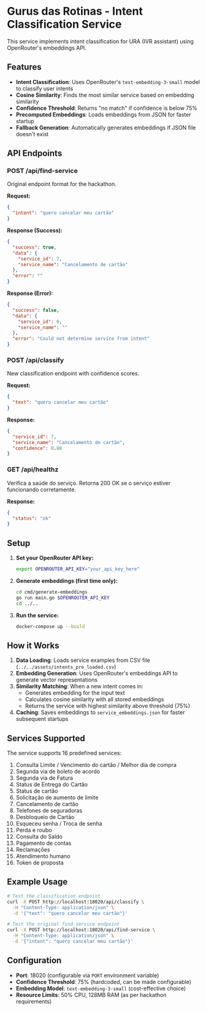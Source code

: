 # Gurus das Rotinas - Intent Classification Service

This service implements intent classification for URA (IVR assistant) using OpenRouter's embeddings API.

## Features

- **Intent Classification**: Uses OpenRouter's `text-embedding-3-small` model to classify user intents
- **Cosine Similarity**: Finds the most similar service based on embedding similarity
- **Confidence Threshold**: Returns "no match" if confidence is below 75%
- **Precomputed Embeddings**: Loads embeddings from JSON for faster startup
- **Fallback Generation**: Automatically generates embeddings if JSON file doesn't exist

## API Endpoints

### POST /api/find-service
Original endpoint format for the hackathon.

**Request:**
```json
{
  "intent": "quero cancelar meu cartão"
}
```

**Response (Success):**
```json
{
  "success": true,
  "data": {
    "service_id": 7,
    "service_name": "Cancelamento de cartão"
  },
  "error": ""
}
```

**Response (Error):**
```json
{
  "success": false,
  "data": {
    "service_id": 0,
    "service_name": ""
  },
  "error": "Could not determine service from intent"
}
```

### POST /api/classify
New classification endpoint with confidence scores.

**Request:**
```json
{
  "text": "quero cancelar meu cartão"
}
```

**Response:**
```json
{
  "service_id": 7,
  "service_name": "Cancelamento de cartão",
  "confidence": 0.88
}
```

### GET /api/healthz
Verifica a saúde do serviço. Retorna 200 OK se o serviço estiver funcionando corretamente.

**Response:**
```json
{
  "status": "ok"
}
```

## Setup

1. **Set your OpenRouter API key:**
   ```bash
   export OPENROUTER_API_KEY="your_api_key_here"
   ```

2. **Generate embeddings (first time only):**
   ```bash
   cd cmd/generate-embeddings
   go run main.go $OPENROUTER_API_KEY
   cd ../..
   ```

3. **Run the service:**
   ```bash
   docker-compose up --build
   ```

## How it Works

1. **Data Loading**: Loads service examples from CSV file (`../../assets/intents_pre_loaded.csv`)
2. **Embedding Generation**: Uses OpenRouter's embeddings API to generate vector representations
3. **Similarity Matching**: When a new intent comes in:
   - Generates embedding for the input text
   - Calculates cosine similarity with all stored embeddings
   - Returns the service with highest similarity above threshold (75%)
4. **Caching**: Saves embeddings to `service_embeddings.json` for faster subsequent startups

## Services Supported

The service supports 16 predefined services:
1. Consulta Limite / Vencimento do cartão / Melhor dia de compra
2. Segunda via de boleto de acordo
3. Segunda via de Fatura
4. Status de Entrega do Cartão
5. Status de cartão
6. Solicitação de aumento de limite
7. Cancelamento de cartão
8. Telefones de seguradoras
9. Desbloqueio de Cartão
10. Esqueceu senha / Troca de senha
11. Perda e roubo
12. Consulta do Saldo
13. Pagamento de contas
14. Reclamações
15. Atendimento humano
16. Token de proposta

## Example Usage

```bash
# Test the classification endpoint
curl -X POST http://localhost:18020/api/classify \
  -H "Content-Type: application/json" \
  -d '{"text": "quero cancelar meu cartão"}'

# Test the original find-service endpoint
curl -X POST http://localhost:18020/api/find-service \
  -H "Content-Type: application/json" \
  -d '{"intent": "quero cancelar meu cartão"}'
```

## Configuration

- **Port**: 18020 (configurable via `PORT` environment variable)
- **Confidence Threshold**: 75% (hardcoded, can be made configurable)
- **Embedding Model**: `text-embedding-3-small` (cost-effective choice)
- **Resource Limits**: 50% CPU, 128MB RAM (as per hackathon requirements)
